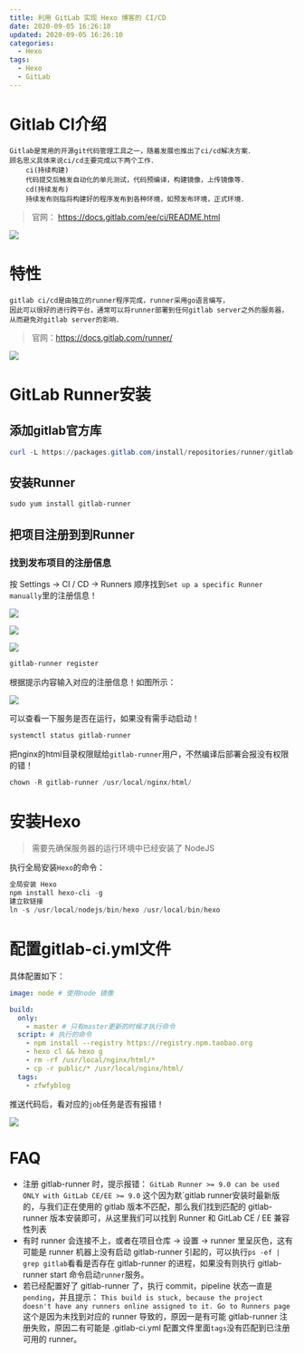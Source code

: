 ```yaml
---
title: 利用 GitLab 实现 Hexo 博客的 CI/CD
date: 2020-09-05 16:26:10
updated: 2020-09-05 16:26:10
categories: 
  - Hexo
tags: 
  - Hexo
  - GitLab
---
```


# Gitlab CI介绍

```text
Gitlab是常用的开源git代码管理工具之一，随着发展也推出了ci/cd解决方案．
顾名思义具体来说ci/cd主要完成以下两个工作．
    ci(持续构建)
    代码提交后触发自动化的单元测试，代码预编译，构建镜像，上传镜像等．
    cd(持续发布)
    持续发布则指将构建好的程序发布到各种环境，如预发布环境，正式环境．
```

> 官网： https://docs.gitlab.com/ee/ci/README.html

![](/images/利用GitLab实现Hexo博客的CICD/1.png)
<!--more-->
# 特性

```text
gitlab ci/cd是由独立的runner程序完成，runner采用go语言编写，
因此可以很好的进行跨平台，通常可以将runner部署到任何gitlab server之外的服务器，从而避免对gitlab server的影响．
```

> 官网：https://docs.gitlab.com/runner/


![](/images/利用GitLab实现Hexo博客的CICD/2.png)

# GitLab Runner安装

## 添加gitlab官方库

```powershell
curl -L https://packages.gitlab.com/install/repositories/runner/gitlab-runner/script.rpm.sh | sudo bash
```

## 安装Runner

```Powershell
sudo yum install gitlab-runner
```

## 把项目注册到到Runner

### 找到发布项目的注册信息

按 Settings -> CI / CD -> Runners 顺序找到`Set up a specific Runner manually`里的注册信息！

![](/images/利用GitLab实现Hexo博客的CICD/3.png)

![](/images/利用GitLab实现Hexo博客的CICD/4.png)

![](/images/利用GitLab实现Hexo博客的CICD/5.png)

```Powershell
gitlab-runner register
```

根据提示内容输入对应的注册信息！如图所示：

![](/images/利用GitLab实现Hexo博客的CICD/6.png)

可以查看一下服务是否在运行，如果没有需手动启动！

```Powershell
systemctl status gitlab-runner
```

把nginx的html目录权限赋给`gitlab-runner`用户，不然编译后部署会报没有权限的错！

```Powershell
chown -R gitlab-runner /usr/local/nginx/html/
```

# 安装Hexo

> 需要先确保服务器的运行环境中已经安装了 NodeJS

执行全局安装`Hexo`的命令：

```Powershell
全局安装 Hexo
npm install hexo-cli -g
建立软链接
ln -s /usr/local/nodejs/bin/hexo /usr/local/bin/hexo
```

# 配置gitlab-ci.yml文件

具体配置如下：

```yml
image: node # 使用node 镜像

build:
  only:
    - master # 只有master更新的时候才执行命令
  script: # 执行的命令
    - npm install --registry https://registry.npm.taobao.org
    - hexo cl && hexo g
    - rm -rf /usr/local/nginx/html/*
    - cp -r public/* /usr/local/nginx/html/
  tags:
    - zfwfyblog
```

推送代码后，看对应的`job`任务是否有报错！

![](/images/利用GitLab实现Hexo博客的CICD/7.png)


# FAQ

- 注册 gitlab-runner 时，提示报错：
`GitLab Runner >= 9.0 can be used ONLY with GitLab CE/EE >= 9.0`
这个因为默`gitlab runner安装时最新版的，与我们正在使用的 gitlab 版本不匹配，那么我们找到匹配的 gitlab-runner 版本安装即可，从这里我们可以找到  Runner 和 GitLab CE / EE 兼容性列表
- 有时 runner 会连接不上，或者在项目仓库 -> 设置 -> runner 里呈灰色，这有可能是 runner 机器上没有启动 gitlab-runner 引起的，可以执行`ps -ef | grep gitlab`看看是否存在 gitlab-runner 的进程，如果没有则执行 gitlab-runner start 命令启动`runner`服务。
- 若已经配置好了 gitlab-runner 了，执行 commit，pipeline 状态一直是`pending`，并且提示：
`This build is stuck, because the project doesn't have any runners online assigned to it. Go to Runners page`
这个是因为未找到对应的 runner 导致的，原因一是有可能 gitlab-runner 注册失败，原因二有可能是 .gitlab-ci.yml 配置文件里面`tags`没有匹配到已注册可用的 runner。